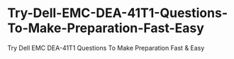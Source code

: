 # Try-Dell-EMC-DEA-41T1-Questions-To-Make-Preparation-Fast-Easy
Try Dell EMC DEA-41T1 Questions To Make Preparation Fast &amp; Easy
